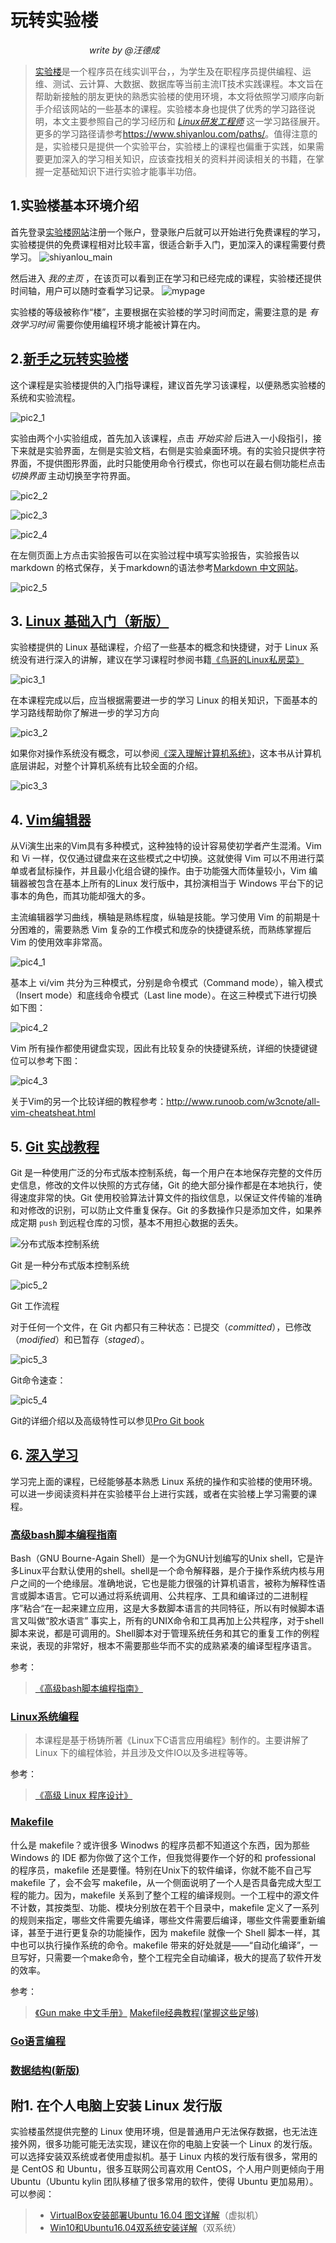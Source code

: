 # 玩转实验楼

　　　　　　　　　_write by @汪德成_

> [实验楼](www.shiyanlou.com)是一个程序员在线实训平台，，为学生及在职程序员提供编程、运维、测试、云计算、大数据、数据库等当前主流IT技术实践课程。本文旨在帮助新接触的朋友更快的熟悉实验楼的使用环境，本文将依照学习顺序向新手介绍该网站的一些基本的课程。实验楼本身也提供了优秀的学习路径说明，本文主要参照自己的学习经历和 [_Linux研发工程师_](https://www.shiyanlou.com/paths/linuxdev) 这一学习路径展开。更多的学习路径请参考<https://www.shiyanlou.com/paths/>。值得注意的是，实验楼只是提供一个实验平台，实验楼上的课程也偏重于实践，如果需要更加深入的学习相关知识，应该查找相关的资料并阅读相关的书籍，在掌握一定基础知识下进行实验才能事半功倍。

## 1.实验楼基本环境介绍

首先登录[实验楼网站](www.shiyanlou.com)注册一个账户，登录账户后就可以开始进行免费课程的学习，实验楼提供的免费课程相对比较丰富，很适合新手入门，更加深入的课程需要付费学习。
![shiyanlou_main](./pic/shiyanlou_main.png)

然后进入 _我的主页_ ，在该页可以看到正在学习和已经完成的课程，实验楼还提供时间轴，用户可以随时查看学习记录。
![mypage](./pic/mymain.png)

实验楼的等级被称作“楼”，主要根据在实验楼的学习时间而定，需要注意的是 _有效学习时间_ 需要你使用编程环境才能被计算在内。

## 2.[新手之玩转实验楼](https://www.shiyanlou.com/courses/63)

这个课程是实验楼提供的入门指导课程，建议首先学习该课程，以便熟悉实验楼的系统和实验流程。

![pic2_1](./pic/course63_1.png)

实验由两个小实验组成，首先加入该课程，点击 _开始实验_ 后进入一小段指引，接下来就是实验界面，左侧是实验文档，右侧是实验桌面环境。有的实验只提供字符界面，不提供图形界面，此时只能使用命令行模式，你也可以在最右侧功能栏点击 _切换界面_ 主动切换至字符界面。

![pic2_2](./pic/course63_2.png)

![pic2_3](./pic/course63_3.png)

![pic2_4](./pic/course63_4.png)

在左侧页面上方点击实验报告可以在实验过程中填写实验报告，实验报告以 markdown 的格式保存，关于markdown的语法参考[Markdown 中文网站](http://www.markdown.cn/)。

![pic2_5](./pic/course63_5.png)

## 3. [Linux 基础入门（新版）](https://www.shiyanlou.com/courses/1)

实验楼提供的 Linux 基础课程，介绍了一些基本的概念和快捷键，对于 Linux 系统没有进行深入的讲解，建议在学习课程时参阅书籍[《鸟哥的Linux私房菜》](http://linux.vbird.org/linux_basic/)

![pic3_1](./pic/鸟哥的Linux私房菜.jpg)

在本课程完成以后，应当根据需要进一步的学习 Linux 的相关知识，下面基本的学习路线帮助你了解进一步的学习方向

![pic3_2](./pic/linux_路径.png)

如果你对操作系统没有概念，可以参阅[《深入理解计算机系统》](https://book.douban.com/subject/1230413/)，这本书从计算机底层讲起，对整个计算机系统有比较全面的介绍。

![pic3_3](https://img3.doubanio.com/lpic/s1470003.jpg)

## 4. [Vim编辑器](https://www.shiyanlou.com/courses/2)

从Vi演生出来的Vim具有多种模式，这种独特的设计容易使初学者产生混淆。Vim 和 Vi 一样，仅仅通过键盘来在这些模式之中切换。这就使得 Vim 可以不用进行菜单或者鼠标操作，并且最小化组合键的操作。由于功能强大而体量较小，Vim 编辑器被包含在基本上所有的Linux 发行版中，其扮演相当于 Windows 平台下的记事本的角色，而其功能却强大的多。

主流编辑器学习曲线，横轴是熟练程度，纵轴是技能。学习使用 Vim 的前期是十分困难的，需要熟悉 Vim 复杂的工作模式和庞杂的快捷键系统，而熟练掌握后 Vim 的使用效率非常高。

![pic4_1](.\pic\horrorstories.jpg)

基本上 vi/vim 共分为三种模式，分别是命令模式（Command mode），输入模式（Insert mode）和底线命令模式（Last line mode）。在这三种模式下进行切换如下图：

![pic4_2](.\pic\vim_vi_workmodel.png)

Vim 所有操作都使用键盘实现，因此有比较复杂的快捷键系统，详细的快捷键键位可以参考下图：

![pic4_3](.\pic\vi_vim_cheat_sheet_sch1.gif)

关于Vim的另一个比较详细的教程参考：<http://www.runoob.com/w3cnote/all-vim-cheatsheat.html>

## 5. [Git 实战教程](https://www.shiyanlou.com/courses/4)

Git 是一种使用广泛的分布式版本控制系统，每一个用户在本地保存完整的文件历史信息，修改的文件以快照的方式存储，Git 的绝大部分操作都是在本地执行，使得速度非常的快。Git 使用校验算法计算文件的指纹信息，以保证文件传输的准确和对修改的识别，可以防止文件重复保存。Git 的多数操作只是添加文件，如果养成定期 `push` 到远程仓库的习惯，基本不用担心数据的丢失。

![分布式版本控制系统](./pic/分布式版本控制系统示意图.png)

Git 是一种分布式版本控制系统

![pic5_2](./pic/git_step.png)

Git 工作流程

对于任何一个文件，在 Git 内都只有三种状态：已提交（_committed_），已修改（_modified_）和已暂存（_staged_）。

![pic5_3](./pic/Git_Local_Operations.png)

Git命令速查：

![pic5_4](./pic/git常用命令.png)

Git的详细介绍以及高级特性可以参见[Pro Git book](https://git-scm.com/book/zh/v2)

## 6. [深入学习](https://www.shiyanlou.com/paths/linuxdev)

学习完上面的课程，已经能够基本熟悉 Linux 系统的操作和实验楼的使用环境。可以进一步阅读资料并在实验楼平台上进行实践，或者在实验楼上学习需要的课程。

### [高级bash脚本编程指南](https://www.shiyanlou.com/courses/944)

Bash（GNU Bourne-Again Shell）是一个为GNU计划编写的Unix shell，它是许多Linux平台默认使用的shell。shell是一个命令解释器，是介于操作系统内核与用户之间的一个绝缘层。准确地说，它也是能力很强的计算机语言，被称为解释性语言或脚本语言。它可以通过将系统调用、公共程序、工具和编译过的二进制程序”粘合“在一起来建立应用，这是大多数脚本语言的共同特征，所以有时候脚本语言又叫做“胶水语言”
事实上，所有的UNIX命令和工具再加上公共程序，对于shell脚本来说，都是可调用的。Shell脚本对于管理系统任务和其它的重复工作的例程来说，表现的非常好，根本不需要那些华而不实的成熟紧凑的编译型程序语言。

参考：

> [《高级bash脚本编程指南》](http://vdisk.weibo.com/s/aGfNhFvk17yf6)

### [Linux系统编程](https://www.shiyanlou.com/courses/24)

>本课程是基于杨铸所著《Linux下C语言应用编程》制作的。主要讲解了 Linux 下的编程体验，并且涉及文件IO以及多进程等等。

参考：

> [《高级 Linux 程序设计》](http://vdisk.weibo.com/s/dhtjgjoJyibce)

### [Makefile](https://www.shiyanlou.com/courses/849)

什么是 makefile？或许很多 Winodws 的程序员都不知道这个东西，因为那些 Windows 的 IDE 都为你做了这个工作，但我觉得要作一个好的和 professional 的程序员，makefile 还是要懂。特别在Unix下的软件编译，你就不能不自己写 makefile 了，会不会写 makefile，从一个侧面说明了一个人是否具备完成大型工程的能力。因为，makefile 关系到了整个工程的编译规则。一个工程中的源文件不计数，其按类型、功能、模块分别放在若干个目录中，makefile 定义了一系列的规则来指定，哪些文件需要先编译，哪些文件需要后编译，哪些文件需要重新编译，甚至于进行更复杂的功能操作，因为 makefile 就像一个 Shell 脚本一样，其中也可以执行操作系统的命令。makefile 带来的好处就是——“自动化编译”，一旦写好，只需要一个make命令，整个工程完全自动编译，极大的提高了软件开发的效率。

参考：
>[《Gun make 中文手册》](http://vdisk.weibo.com/s/avOeQVGe0iEFi)
>[Makefile经典教程(掌握这些足够)](https://yq.aliyun.com/articles/9243)

### [Go语言编程](https://www.shiyanlou.com/courses/11)

### [数据结构(新版)](https://www.shiyanlou.com/courses/20)

## 附1. 在个人电脑上安装 Linux 发行版

实验楼虽然提供完整的 Linux 使用环境，但是普通用户无法保存数据，也无法连接外网，很多功能可能无法实现，建议在你的电脑上安装一个 Linux 的发行版。可以选择安装双系统或者使用虚拟机。基于 Linux 内核的发行版有很多，常用的是 CentOS 和 Ubuntu，很多互联网公司喜欢用 CentOS，个人用户则更倾向于用 Ubuntu（Ubuntu kylin 团队移植了很多常用的软件，使得 Ubuntu 更加易用）。可以参阅：

>* [VirtualBox安装部署Ubuntu 16.04 图文详解](http://www.linuxidc.com/Linux/2016-08/134580.htm)（虚拟机）
>* [Win10和Ubuntu16.04双系统安装详解](https://www.jianshu.com/p/16b36b912b02)（双系统）
